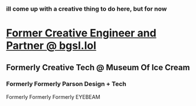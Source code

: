 ### ill come up with a creative thing to do here, but for now

# [Former Creative Engineer and Partner @ bgsl.lol](http://bgsl.lol)
## Formerly Creative Tech @ Museum Of Ice Cream
### Formerly Formerly Parson Design + Tech
Formerly Formerly Formerly EYEBEAM
<!--
**iltimasd/iltimasd** is a ✨ _special_ ✨ repository because its `README.md` (this file) appears on your GitHub profile.

Here are some ideas to get you started:

- 🔭 I’m currently working on ...
- 🌱 I’m currently learning ...
- 👯 I’m looking to collaborate on ...
- 🤔 I’m looking for help with ...
- 💬 Ask me about ...
- 📫 How to reach me: ...
- 😄 Pronouns: ...
- ⚡ Fun fact: ...
-->
